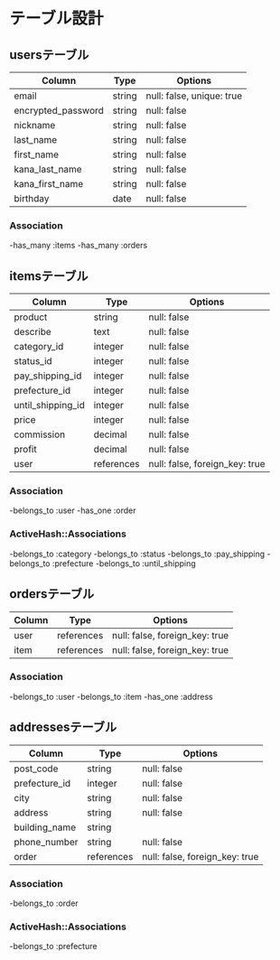 # テーブル設計

## usersテーブル

| Column             | Type   | Options                   |
| ------------------ | ------ | ------------------------- |
| email              | string | null: false, unique: true |
| encrypted_password | string | null: false               |
| nickname           | string | null: false               |
| last_name          | string | null: false               |
| first_name         | string | null: false               |
| kana_last_name     | string | null: false               |
| kana_first_name    | string | null: false               |
| birthday           | date   | null: false               |

### Association
-has_many :items
-has_many :orders


## itemsテーブル

| Column            | Type       | Options                        |
| ----------------- | ---------- | ------------------------------ |
| product           | string     | null: false                    |
| describe          | text       | null: false                    |
| category_id       | integer    | null: false                    |
| status_id         | integer    | null: false                    |
| pay_shipping_id   | integer    | null: false                    |
| prefecture_id     | integer    | null: false                    |
| until_shipping_id | integer    | null: false                    |
| price             | integer    | null: false                    |
| commission        | decimal    | null: false                    |
| profit            | decimal    | null: false                    |
| user              | references | null: false, foreign_key: true |
### Association
-belongs_to :user
-has_one :order
### ActiveHash::Associations
-belongs_to :category
-belongs_to :status
-belongs_to :pay_shipping
-belongs_to :prefecture
-belongs_to :until_shipping


## ordersテーブル

| Column | Type       | Options                        |
| ------ | ---------- | ------------------------------ |
| user   | references | null: false, foreign_key: true |
| item   | references | null: false, foreign_key: true |

### Association
-belongs_to :user
-belongs_to :item
-has_one :address


## addressesテーブル

| Column        | Type       | Options                        |
| ------------- | ---------- | ------------------------------ |
| post_code     | string     | null: false                    |
| prefecture_id | integer    | null: false                    |
| city          | string     | null: false                    |
| address       | string     | null: false                    |
| building_name | string     |                                |
| phone_number  | string     | null: false                    |
| order         | references | null: false, foreign_key: true |

### Association
-belongs_to :order
### ActiveHash::Associations
-belongs_to :prefecture